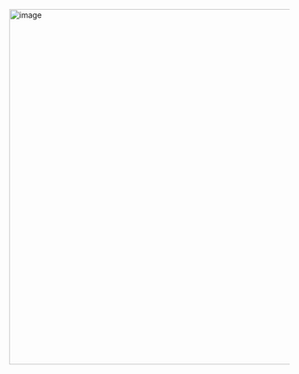 <img width="1290" height="640" alt="image" src="https://github.com/user-attachments/assets/30308e4b-0915-417b-bc3b-af8334888e8d" />
